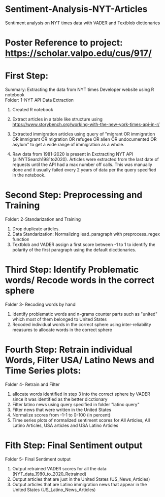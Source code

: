 # Sentiment-Analysis-NYT-Articles
Sentiment analysis on NYT times data with VADER and Textblob dictionaries                                                                                                                
# Poster Reference to project:                                                                                                                                                  https://scholar.valpo.edu/cus/917/

# First Step:
Summary: Extracting the data from NYT times Developer website using R notebook                                                                                                     
Folder: 1-NYT API Data Extraction                                                                                                                                                    
1. Created R notebook                                                                                                                                                                                       
2. Extract articles in a table like structure using https://www.storybench.org/working-with-the-new-york-times-api-in-r/                                                                 
3. Extracted immigration articles using query of "migrant OR immigration OR immigrant OR migration OR refugee OR alien OR undocumented OR asylum" to get a wide range of immigration as a whole.

4. Raw data from 1981-2020 is present in Exctracting NYT API (allNYTSearch1981to2020). Articles were extracted from the last date of requests until the API had a max number off calls. This was manually done and it usually failed every 2 years of data per the query specified in the notebook.


# Second Step: Preprocessing and Training                                                                                                                                                         
Folder: 2-Standarization and Training

1. Drop duplicate articles.                                                                                                                                                               
2. Data Standarization: Normalizing lead_paragraph with preprocess_regex function                                                                                                                                                
3. Textblob and VADER assign a first score between -1 to 1 to identify the polarity of the first paragraph using the default dicctionaries.



# Third Step: Identify Problematic words/ Recode words in the correct sphere                                                                                                          
Folder 3- Recoding words by hand                                                                                                                                                       
1. Identify problematic words and n-grams counter parts such as "united" which most of them belonged to United States                                                                   
2. Recoded individual words in the correct sphere using inter-reliability measures to allocate words in the correct sphere                                                                

# Fourth Step: Retrain individual Words, Filter USA/ Latino News and Time Series plots:                                                                                                                                                                             

Folder 4- Retrain and Filter                                                                                                                                                                   

1. allocate words identified in step 3 into the correct sphere by VADER since it was identified as the better dicctionary                                                         
2. Filter latino news using query specified in folder "latino query"                                                                                                                          
3. Filter news that were written in the United States                                                                                                                                   
4. Normalize scores from -1-1 to 0-100 (in percent)                                                                                                                                   
5. Time series plots of normalized sentiment scores for All Articles, All Latino Articles, USA articles and USA Latino Articles                                                     
# Fith Step: Final Sentiment output                                                                                                                                                                                  
Folder 5- Final Sentiment output                                                                                                                                                 
1. Output retrained VADER scores for all the data (NYT_data_1980_to_2020_Retrained)                                                                                                       
2. Output articles that are just in the United States (US_News_Articles)                                                                                                                
3. Output articles that are Latino immigration news that appear in the United States (US_Latino_News_Articles)


